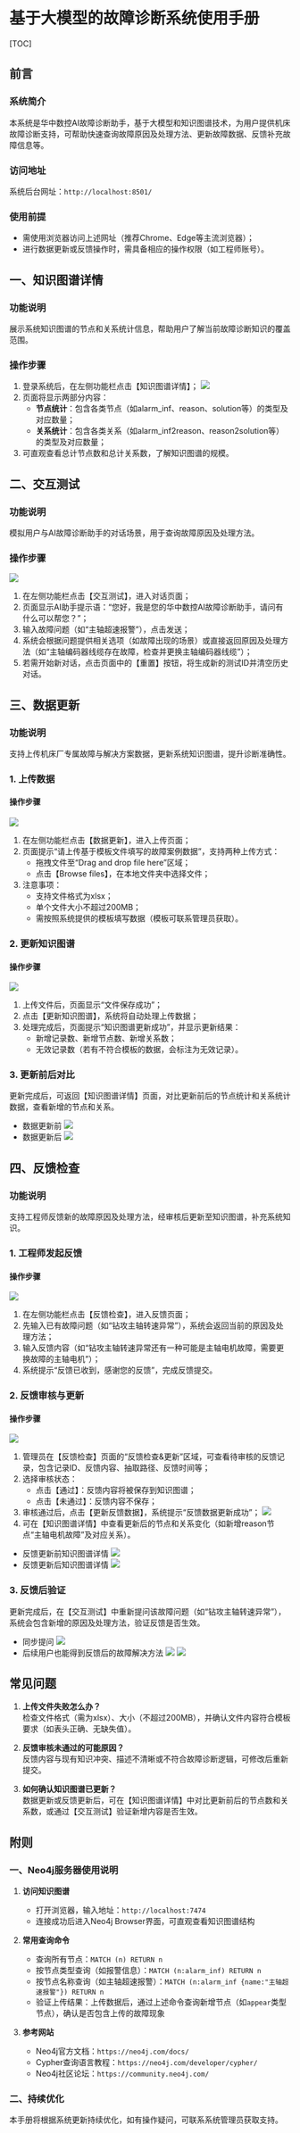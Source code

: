 # 基于大模型的故障诊断系统使用手册

[TOC]



## 前言

### 系统简介
本系统是华中数控AI故障诊断助手，基于大模型和知识图谱技术，为用户提供机床故障诊断支持，可帮助快速查询故障原因及处理方法、更新故障数据、反馈补充故障信息等。

### 访问地址
系统后台网址：`http://localhost:8501/`

### 使用前提
- 需使用浏览器访问上述网址（推荐Chrome、Edge等主流浏览器）；
- 进行数据更新或反馈操作时，需具备相应的操作权限（如工程师账号）。


## 一、知识图谱详情
### 功能说明
展示系统知识图谱的节点和关系统计信息，帮助用户了解当前故障诊断知识的覆盖范围。

### 操作步骤
1. 登录系统后，在左侧功能栏点击【知识图谱详情】；
![](img/image16.png)
1. 页面将显示两部分内容：
   - **节点统计**：包含各类节点（如alarm_inf、reason、solution等）的类型及对应数量；
   - **关系统计**：包含各类关系（如alarm_inf2reason、reason2solution等）的类型及对应数量；
2. 可直观查看总计节点数和总计关系数，了解知识图谱的规模。


## 二、交互测试
### 功能说明
模拟用户与AI故障诊断助手的对话场景，用于查询故障原因及处理方法。

### 操作步骤
![](img/image17.png)
1. 在左侧功能栏点击【交互测试】，进入对话页面；
2. 页面显示AI助手提示语：“您好，我是您的华中数控AI故障诊断助手，请问有什么可以帮您？”；
3. 输入故障问题（如“主轴超速报警”），点击发送；
4. 系统会根据问题提供相关选项（如故障出现的场景）或直接返回原因及处理方法（如“主轴编码器线缆存在故障，检查并更换主轴编码器线缆”）；
5. 若需开始新对话，点击页面中的【重置】按钮，将生成新的测试ID并清空历史对话。


## 三、数据更新
### 功能说明
支持上传机床厂专属故障与解决方案数据，更新系统知识图谱，提升诊断准确性。

### 1. 上传数据
#### 操作步骤
![](img/image18.png)
1. 在左侧功能栏点击【数据更新】，进入上传页面；
2. 页面提示“请上传基于模板文件填写的故障案例数据”，支持两种上传方式：
   - 拖拽文件至“Drag and drop file here”区域；
   - 点击【Browse files】，在本地文件夹中选择文件；
3. 注意事项：
   - 支持文件格式为xlsx；
   - 单个文件大小不超过200MB；
   - 需按照系统提供的模板填写数据（模板可联系管理员获取）。

### 2. 更新知识图谱
#### 操作步骤
![](img/image19.png)
1. 上传文件后，页面显示“文件保存成功”；
2. 点击【更新知识图谱】，系统将自动处理上传数据；
3. 处理完成后，页面提示“知识图谱更新成功”，并显示更新结果：
   - 新增记录数、新增节点数、新增关系数；
   - 无效记录数（若有不符合模板的数据，会标注为无效记录）。

### 3. 更新前后对比
更新完成后，可返回【知识图谱详情】页面，对比更新前后的节点统计和关系统计数据，查看新增的节点和关系。
- 数据更新前
![](img/image20.png)
- 数据更新后
![](img/image21.png)
## 四、反馈检查
### 功能说明
支持工程师反馈新的故障原因及处理方法，经审核后更新至知识图谱，补充系统知识。

### 1. 工程师发起反馈
#### 操作步骤
![](img/image22.png)
1. 在左侧功能栏点击【反馈检查】，进入反馈页面；
2. 先输入已有故障问题（如“钻攻主轴转速异常”），系统会返回当前的原因及处理方法；
3. 输入反馈内容（如“钻攻主轴转速异常还有一种可能是主轴电机故障，需要更换故障的主轴电机”）；
4. 系统提示“反馈已收到，感谢您的反馈”，完成反馈提交。

### 2. 反馈审核与更新
#### 操作步骤
![](img/image23.png)
1. 管理员在【反馈检查】页面的“反馈检查&更新”区域，可查看待审核的反馈记录，包含记录ID、反馈内容、抽取路径、反馈时间等；
2. 选择审核状态：
   - 点击【通过】：反馈内容将被保存到知识图谱；
   - 点击【未通过】：反馈内容不保存；
3. 审核通过后，点击【更新反馈数据】，系统提示“反馈数据更新成功”；
![](img/image24.png)
1. 可在【知识图谱详情】中查看更新后的节点和关系变化（如新增reason节点“主轴电机故障”及对应关系）。
- 反馈更新前知识图谱详情
![](img/image25.png)
- 反馈更新后知识图谱详情
![](img/image26.png)
### 3. 反馈后验证
更新完成后，在【交互测试】中重新提问该故障问题（如“钻攻主轴转速异常”），系统会包含新增的原因及处理方法，验证反馈是否生效。
- 同步提问
![](img/image27.png)
- 后续用户也能得到反馈后的故障解决方法
![](img/image28.png)
![](img/image29.png)


## 常见问题
1. **上传文件失败怎么办？**  
   检查文件格式（需为xlsx）、大小（不超过200MB），并确认文件内容符合模板要求（如表头正确、无缺失值）。

2. **反馈审核未通过的可能原因？**  
   反馈内容与现有知识冲突、描述不清晰或不符合故障诊断逻辑，可修改后重新提交。

3. **如何确认知识图谱已更新？**  
   数据更新或反馈更新后，可在【知识图谱详情】中对比更新前后的节点数和关系数，或通过【交互测试】验证新增内容是否生效。


## 附则

### 一、Neo4j服务器使用说明
1. **访问知识图谱**
   - 打开浏览器，输入地址：`http://localhost:7474`
   - 连接成功后进入Neo4j Browser界面，可直观查看知识图谱结构

2. **常用查询命令**
   - 查询所有节点：`MATCH (n) RETURN n`
   - 按节点类型查询（如报警信息）：`MATCH (n:alarm_inf) RETURN n`
   - 按节点名称查询（如主轴超速报警）：`MATCH (n:alarm_inf {name:"主轴超速报警"}) RETURN n`
   - 验证上传结果：上传数据后，通过上述命令查询新增节点（如`appear`类型节点），确认是否包含上传的故障现象

3. **参考网站**
   - Neo4j官方文档：`https://neo4j.com/docs/`
   - Cypher查询语言教程：`https://neo4j.com/developer/cypher/`
   - Neo4j社区论坛：`https://community.neo4j.com/`

### 二、持续优化
本手册将根据系统更新持续优化，如有操作疑问，可联系系统管理员获取支持。